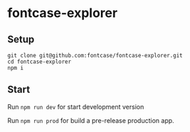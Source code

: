 # fontcase-explorer

## Setup

```
git clone git@github.com:fontcase/fontcase-explorer.git
cd fontcase-explorer
npm i
```

## Start

Run `npm run dev` for start development version

Run `npm run prod` for build a pre-release production app.
